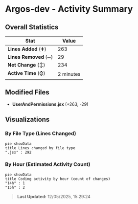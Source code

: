 # Argos-dev - Activity Summary 

## Overall Statistics

| Stat                   | Value                                                             |
| ---------------------- | ----------------------------------------------------------------- |
| **Lines Added** (➕)   | 263                                          |
| **Lines Removed** (➖) | 29                                        |
| **Net Change** (↕)    | 234                |
| **Active Time** (⌚)   | 2 minutes |


## Modified Files
- **UserAndPermissions.jsx** (+263, -29)

## Visualizations

### By File Type (Lines Changed)

```mermaid
pie showData
title Lines changed by file type
".jsx" : 292
```

### By Hour (Estimated Activity Count)

```mermaid
pie showData
title Coding activity by hour (count of changes)
"14h" : 1
"15h" : 2
```


> **Last Updated:** 12/05/2025, 15:29:24